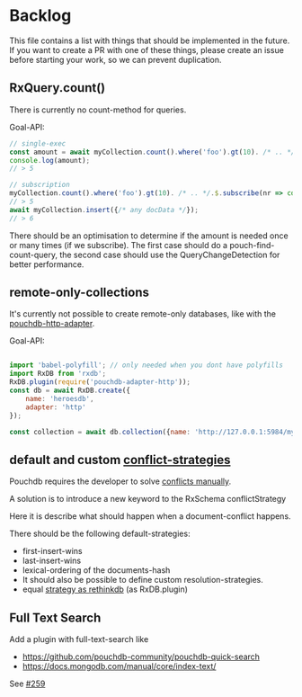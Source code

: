 # Backlog

This file contains a list with things that should be implemented in the future. If you want to create a PR with one of these things, please create an issue before starting your work, so we can prevent duplication.


## RxQuery.count()

There is currently no count-method for queries.

Goal-API:

```javascript
// single-exec
const amount = await myCollection.count().where('foo').gt(10). /* .. */.exec();
console.log(amount);
// > 5

// subscription
myCollection.count().where('foo').gt(10). /* .. */.$.subscribe(nr => console.log(nr));
// > 5
await myCollection.insert({/* any docData */});
// > 6
```

There should be an optimisation to determine if the amount is needed once or many times (if we subscribe). The first case should do a pouch-find-count-query, the second case should use the QueryChangeDetection for better performance.

## remote-only-collections

It's currently not possible to create remote-only databases, like with the [pouchdb-http-adapter](https://www.npmjs.com/package/pouchdb-adapter-http).

Goal-API:

```javascript

import 'babel-polyfill'; // only needed when you dont have polyfills
import RxDB from 'rxdb';
RxDB.plugin(require('pouchdb-adapter-http'));
const db = await RxDB.create({
    name: 'heroesdb',
    adapter: 'http'
});

const collection = await db.collection({name: 'http://127.0.0.1:5984/mydb', schema: mySchema});


```


## default and custom [conflict-strategies](https://pouchdb.com/guides/conflicts.html)
Pouchdb requires the developer to solve [conflicts manually](https://pouchdb.com/guides/conflicts.html).

A solution is to introduce a new keyword to the RxSchema conflictStrategy

Here it is describe what should happen when a document-conflict happens.

There should be the following default-strategies:

- first-insert-wins
- last-insert-wins
- lexical-ordering of the documents-hash
- It should also be possible to define custom resolution-strategies.
- equal [strategy as rethinkdb](https://rethinkdb.com/api/javascript/insert/) (as RxDB.plugin)



## Full Text Search

Add a plugin with full-text-search like
- https://github.com/pouchdb-community/pouchdb-quick-search
- https://docs.mongodb.com/manual/core/index-text/

See [#259](https://github.com/pubkey/rxdb/issues/259)

